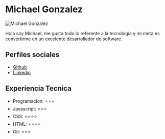 # Michael Gonzalez
![Michael Gonzalez](https://avatars.githubusercontent.com/u/62442141?v=4)

Hola soy Michael, me gusta todo lo referente a la tecnología y mi meta es convertirme en un excelente desarrollador de software.

## Perfiles sociales

- [Github](https://github.com/Mike2020x)
- [Linkedin](https://www.linkedin.com/in/michael-steven-gonzalez-5a6518122/)
  
## Experiencia Tecnica
- Programacion: ⭐️⭐️⭐️
- Javascript: ⭐️⭐️⭐️
- CSS: ⭐️⭐️⭐️⭐️
- HTML: ⭐️⭐️⭐️⭐️
- Git: ⭐️⭐️⭐️